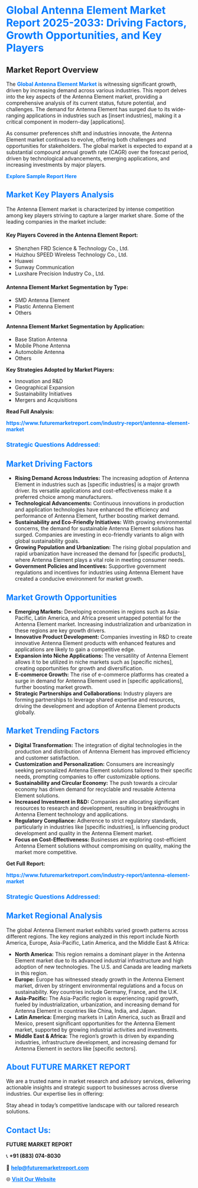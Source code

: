 <h1 style="color: #007BFF;">Global Antenna Element Market Report 2025-2033: Driving Factors, Growth Opportunities, and Key Players</h1>

<section id="overview">
<h2>Market Report Overview</h2>
<p>The <a href="https://www.futuremarketreport.com/industry-report/antenna-element-market" style="color: #007BFF; text-decoration: none;"><strong>Global Antenna Element Market</strong></a> is witnessing significant growth, driven by increasing demand across various industries. This report delves into the key aspects of the Antenna Element market, providing a comprehensive analysis of its current status, future potential, and challenges. The demand for Antenna Element has surged due to its wide-ranging applications in industries such as [insert industries], making it a critical component in modern-day [applications].</p>
<p>As consumer preferences shift and industries innovate, the Antenna Element market continues to evolve, offering both challenges and opportunities for stakeholders. The global market is expected to expand at a substantial compound annual growth rate (CAGR) over the forecast period, driven by technological advancements, emerging applications, and increasing investments by major players.</p>
</section>

<section id="overview">
<p><a href="https://www.futuremarketreport.com/request-sample/reportId=75385" style="color: #007BFF; text-decoration: none;"><strong>Explore Sample Report Here</strong></a></p>
</section>

<section id="key-players">
<h2 style="color: #007BFF;">Market Key Players Analysis</h2>
<p>The Antenna Element market is characterized by intense competition among key players striving to capture a larger market share. Some of the leading companies in the market include:</p>
<h4>Key Players Covered in the Antenna Element Report:</h4>
<ul><li>Shenzhen FRD Science &amp; Technology Co., Ltd.</li><li>Huizhou SPEED Wireless Technology Co., Ltd.</li><li>Huawei</li><li>Sunway Communication</li><li>Luxshare Precision Industry Co., Ltd.</li></ul>
<h4>Antenna Element Market Segmentation by Type:</h4>
<ul><li>SMD Antenna Element</li><li>Plastic Antenna Element</li><li>Others</li></ul>

<h4>Antenna Element Market Segmentation by Application:</h4>
<ul><li>Base Station Antenna</li><li>Mobile Phone Antenna</li><li>Automobile Antenna</li><li>Others</li></ul>
<p><strong>Key Strategies Adopted by Market Players:</strong></p>
<ul>
<li>Innovation and R&D</li>
<li>Geographical Expansion</li>
<li>Sustainability Initiatives</li>
<li>Mergers and Acquisitions</li>
</ul>
</section>

<section>
<p><strong>Read Full Analysis: </strong></p><a href="https://www.futuremarketreport.com/industry-report/antenna-element-market" style="color: #007BFF; text-decoration: none;"><strong>https://www.futuremarketreport.com/industry-report/antenna-element-market</strong></a>
<h3 style="color: #007BFF;">Strategic Questions Addressed:</h3>
</section>

<section id="driving-factors">
<h2 style="color: #007BFF;">Market Driving Factors</h2>
<ul>
<li><strong>Rising Demand Across Industries:</strong> The increasing adoption of Antenna Element in industries such as [specific industries] is a major growth driver. Its versatile applications and cost-effectiveness make it a preferred choice among manufacturers.</li>
<li><strong>Technological Advancements:</strong> Continuous innovations in production and application technologies have enhanced the efficiency and performance of Antenna Element, further boosting market demand.</li>
<li><strong>Sustainability and Eco-Friendly Initiatives:</strong> With growing environmental concerns, the demand for sustainable Antenna Element solutions has surged. Companies are investing in eco-friendly variants to align with global sustainability goals.</li>
<li><strong>Growing Population and Urbanization:</strong> The rising global population and rapid urbanization have increased the demand for [specific products], where Antenna Element plays a vital role in meeting consumer needs.</li>
<li><strong>Government Policies and Incentives:</strong> Supportive government regulations and incentives for industries using Antenna Element have created a conducive environment for market growth.</li>
</ul>
</section>

<section id="growth-opportunities">
<h2 style="color: #007BFF;">Market Growth Opportunities</h2>
<ul>
<li><strong>Emerging Markets:</strong> Developing economies in regions such as Asia-Pacific, Latin America, and Africa present untapped potential for the Antenna Element market. Increasing industrialization and urbanization in these regions are key growth drivers.</li>
<li><strong>Innovative Product Development:</strong> Companies investing in R&D to create innovative Antenna Element products with enhanced features and applications are likely to gain a competitive edge.</li>
<li><strong>Expansion into Niche Applications:</strong> The versatility of Antenna Element allows it to be utilized in niche markets such as [specific niches], creating opportunities for growth and diversification.</li>
<li><strong>E-commerce Growth:</strong> The rise of e-commerce platforms has created a surge in demand for Antenna Element used in [specific applications], further boosting market growth.</li>
<li><strong>Strategic Partnerships and Collaborations:</strong> Industry players are forming partnerships to leverage shared expertise and resources, driving the development and adoption of Antenna Element products globally.</li>
</ul>
</section>

<section id="trending-factors">
<h2 style="color: #007BFF;">Market Trending Factors</h2>
<ul>
<li><strong>Digital Transformation:</strong> The integration of digital technologies in the production and distribution of Antenna Element has improved efficiency and customer satisfaction.</li>
<li><strong>Customization and Personalization:</strong> Consumers are increasingly seeking personalized Antenna Element solutions tailored to their specific needs, prompting companies to offer customizable options.</li>
<li><strong>Sustainability and Circular Economy:</strong> The push towards a circular economy has driven demand for recyclable and reusable Antenna Element solutions.</li>
<li><strong>Increased Investment in R&D:</strong> Companies are allocating significant resources to research and development, resulting in breakthroughs in Antenna Element technology and applications.</li>
<li><strong>Regulatory Compliance:</strong> Adherence to strict regulatory standards, particularly in industries like [specific industries], is influencing product development and quality in the Antenna Element market.</li>
<li><strong>Focus on Cost-Effectiveness:</strong> Businesses are exploring cost-efficient Antenna Element solutions without compromising on quality, making the market more competitive.</li>
</ul>
</section>

<section>
<p><strong>Get Full Report: </strong></p><a href="https://www.futuremarketreport.com/industry-report/antenna-element-market" style="color: #007BFF; text-decoration: none;"><strong>https://www.futuremarketreport.com/industry-report/antenna-element-market</strong></a>
<h3 style="color: #007BFF;">Strategic Questions Addressed:</h3>
</section>


<section id="regional-analysis">
<h2 style="color: #007BFF;">Market Regional Analysis</h2>
<p>The global Antenna Element market exhibits varied growth patterns across different regions. The key regions analyzed in this report include North America, Europe, Asia-Pacific, Latin America, and the Middle East & Africa:</p>
<ul>
<li><strong>North America:</strong> This region remains a dominant player in the Antenna Element market due to its advanced industrial infrastructure and high adoption of new technologies. The U.S. and Canada are leading markets in this region.</li>
<li><strong>Europe:</strong> Europe has witnessed steady growth in the Antenna Element market, driven by stringent environmental regulations and a focus on sustainability. Key countries include Germany, France, and the U.K.</li>
<li><strong>Asia-Pacific:</strong> The Asia-Pacific region is experiencing rapid growth, fueled by industrialization, urbanization, and increasing demand for Antenna Element in countries like China, India, and Japan.</li>
<li><strong>Latin America:</strong> Emerging markets in Latin America, such as Brazil and Mexico, present significant opportunities for the Antenna Element market, supported by growing industrial activities and investments.</li>
<li><strong>Middle East & Africa:</strong> The region’s growth is driven by expanding industries, infrastructure development, and increasing demand for Antenna Element in sectors like [specific sectors].</li>
</ul>
</section>

<footer>
<h2 style="color: #007BFF;">About FUTURE MARKET REPORT</h2>
<p>We are a trusted name in market research and advisory services, delivering actionable insights and strategic support to businesses across diverse industries. Our expertise lies in offering:</p>

<p>Stay ahead in today’s competitive landscape with our tailored research solutions.</p>

<h2 style="color: #007BFF;">Contact Us:</h2>
<p><strong>FUTURE MARKET REPORT</strong></p>
<p>📞 <strong>+91 (883) 074-8030</strong></p>
<p>📧 <strong><a href="mailto:help@futuremarketreport.com" style="color: #007BFF;">help@futuremarketreport.com</a></strong></p>
<p>🌐 <strong><a href="https://www.futuremarketreport.com/" style="color: #007BFF;">Visit Our Website</a></strong></p>
</footer>